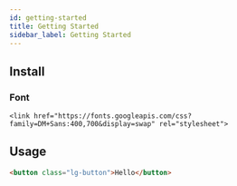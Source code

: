 ```yaml
---
id: getting-started
title: Getting Started
sidebar_label: Getting Started
---
```


## Install

### Font

`<link href="https://fonts.googleapis.com/css?family=DM+Sans:400,700&display=swap" rel="stylesheet">`

## Usage

```html live
<button class="lg-button">Hello</button>
```
